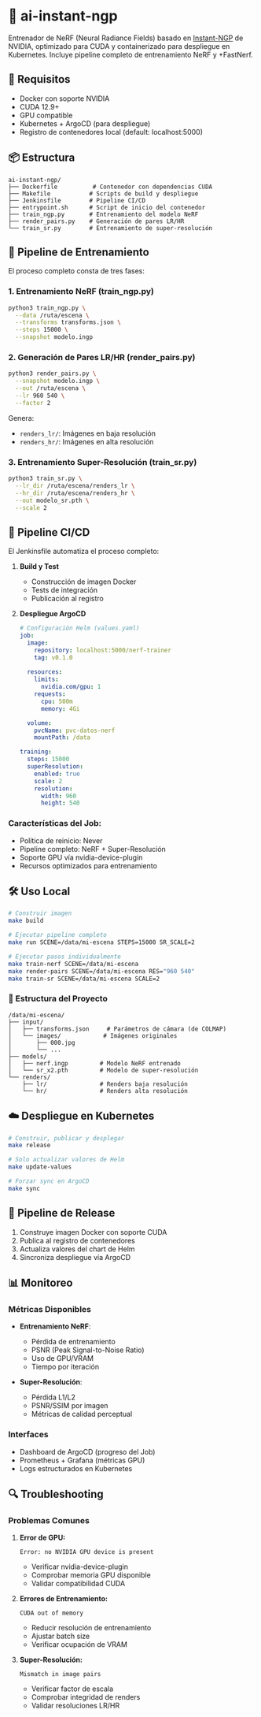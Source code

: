 # 🚀 ai-instant-ngp

Entrenador de NeRF (Neural Radiance Fields) basado en [Instant-NGP](https://github.com/NVlabs/instant-ngp) de NVIDIA, optimizado para CUDA y containerizado para despliegue en Kubernetes. Incluye pipeline completo de entrenamiento NeRF y +FastNerf.

## 🔧 Requisitos

- Docker con soporte NVIDIA
- CUDA 12.9+
- GPU compatible
- Kubernetes + ArgoCD (para despliegue)
- Registro de contenedores local (default: localhost:5000)

## 📦 Estructura

```
ai-instant-ngp/
├── Dockerfile          # Contenedor con dependencias CUDA
├── Makefile           # Scripts de build y despliegue
├── Jenkinsfile        # Pipeline CI/CD
├── entrypoint.sh      # Script de inicio del contenedor
├── train_ngp.py       # Entrenamiento del modelo NeRF
├── render_pairs.py    # Generación de pares LR/HR
└── train_sr.py        # Entrenamiento de super-resolución
```

## 🤖 Pipeline de Entrenamiento

El proceso completo consta de tres fases:

### 1. Entrenamiento NeRF (train_ngp.py)
```bash
python3 train_ngp.py \
  --data /ruta/escena \
  --transforms transforms.json \
  --steps 15000 \
  --snapshot modelo.ingp
```

### 2. Generación de Pares LR/HR (render_pairs.py)
```bash
python3 render_pairs.py \
  --snapshot modelo.ingp \
  --out /ruta/escena \
  --lr 960 540 \
  --factor 2
```
Genera:
- `renders_lr/`: Imágenes en baja resolución
- `renders_hr/`: Imágenes en alta resolución

### 3. Entrenamiento Super-Resolución (train_sr.py)
```bash
python3 train_sr.py \
  --lr_dir /ruta/escena/renders_lr \
  --hr_dir /ruta/escena/renders_hr \
  --out modelo_sr.pth \
  --scale 2
```

## 🔄 Pipeline CI/CD

El Jenkinsfile automatiza el proceso completo:

1. **Build y Test**
   - Construcción de imagen Docker
   - Tests de integración
   - Publicación al registro

2. **Despliegue ArgoCD**
   ```yaml
   # Configuración Helm (values.yaml)
   job:
     image:
       repository: localhost:5000/nerf-trainer
       tag: v0.1.0
     
     resources:
       limits:
         nvidia.com/gpu: 1
       requests:
         cpu: 500m
         memory: 4Gi

     volume:
       pvcName: pvc-datos-nerf
       mountPath: /data

   training:
     steps: 15000
     superResolution:
       enabled: true
       scale: 2
       resolution:
         width: 960
         height: 540
   ```

### Características del Job:
- Política de reinicio: Never
- Pipeline completo: NeRF + Super-Resolución
- Soporte GPU vía nvidia-device-plugin
- Recursos optimizados para entrenamiento

## 🛠️ Uso Local

```bash
# Construir imagen
make build

# Ejecutar pipeline completo
make run SCENE=/data/mi-escena STEPS=15000 SR_SCALE=2

# Ejecutar pasos individualmente
make train-nerf SCENE=/data/mi-escena
make render-pairs SCENE=/data/mi-escena RES="960 540"
make train-sr SCENE=/data/mi-escena SCALE=2
```

### 📁 Estructura del Proyecto
```
/data/mi-escena/
├── input/
│   ├── transforms.json     # Parámetros de cámara (de COLMAP)
│   └── images/            # Imágenes originales
│       ├── 000.jpg
│       └── ...
├── models/
│   ├── nerf.ingp         # Modelo NeRF entrenado
│   └── sr_x2.pth         # Modelo de super-resolución
└── renders/
    ├── lr/               # Renders baja resolución
    └── hr/               # Renders alta resolución
```

## ☁️ Despliegue en Kubernetes

```bash
# Construir, publicar y desplegar
make release

# Solo actualizar valores de Helm
make update-values

# Forzar sync en ArgoCD
make sync
```

## 🔄 Pipeline de Release

1. Construye imagen Docker con soporte CUDA
2. Publica al registro de contenedores
3. Actualiza valores del chart de Helm
4. Sincroniza despliegue vía ArgoCD

## 📊 Monitoreo

### Métricas Disponibles
- **Entrenamiento NeRF**:
  - Pérdida de entrenamiento
  - PSNR (Peak Signal-to-Noise Ratio)
  - Uso de GPU/VRAM
  - Tiempo por iteración

- **Super-Resolución**:
  - Pérdida L1/L2
  - PSNR/SSIM por imagen
  - Métricas de calidad perceptual

### Interfaces
- Dashboard de ArgoCD (progreso del Job)
- Prometheus + Grafana (métricas GPU)
- Logs estructurados en Kubernetes

## 🔍 Troubleshooting

### Problemas Comunes

1. **Error de GPU:**
   ```
   Error: no NVIDIA GPU device is present
   ```
   - Verificar nvidia-device-plugin
   - Comprobar memoria GPU disponible
   - Validar compatibilidad CUDA

2. **Errores de Entrenamiento:**
   ```
   CUDA out of memory
   ```
   - Reducir resolución de entrenamiento
   - Ajustar batch size
   - Verificar ocupación de VRAM

3. **Super-Resolución:**
   ```
   Mismatch in image pairs
   ```
   - Verificar factor de escala
   - Comprobar integridad de renders
   - Validar resoluciones LR/HR
